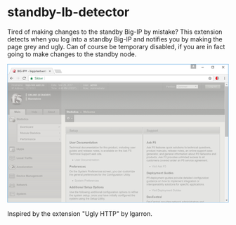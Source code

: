 standby-lb-detector
=====

Tired of making changes to the standby Big-IP by mistake? This extension detects when you log into a standby Big-IP and notifies you by making the page grey and ugly. Can of course be temporary disabled, if you are in fact going to make changes to the standby node.


![bilde](https://raw.githubusercontent.com/magnuswatn/standby-lb-detector/master/picture.png)

Inspired by the extension "Ugly HTTP" by lgarron.
